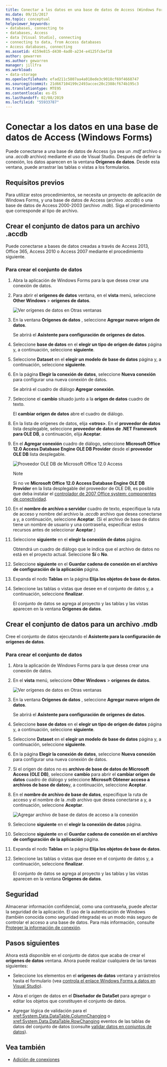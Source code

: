 ```yaml
---
title: Conectar a los datos en una base de datos de Access (Windows Forms)
ms.date: 09/15/2017
ms.topic: conceptual
helpviewer_keywords:
- databases, connecting to
- databases, Access
- data [Visual Studio], connecting
- connecting to data, from Access databases
- Access databases, connecting
ms.assetid: 4159e815-d430-4ad0-a234-e4125fcbef18
author: gewarren
ms.author: gewarren
manager: jillfra
ms.workload:
- data-storage
ms.openlocfilehash: efad211c5807aa4a018ede3c9018cf69f4668747
ms.sourcegitcommit: 21d667104199c2493accec20c2388cf674b195c3
ms.translationtype: MTE95
ms.contentlocale: es-ES
ms.lasthandoff: 02/08/2019
ms.locfileid: "55933787"
---
```

# <a name="connect-to-data-in-an-access-database-windows-forms"></a>Conectar a los datos en una base de datos de Access (Windows Forms)

Puede conectarse a una base de datos de Access (ya sea un *.mdf* archivo o una *.accdb* archivo) mediante el uso de Visual Studio. Después de definir la conexión, los datos aparecen en la ventana **Orígenes de datos**. Desde esta ventana, puede arrastrar las tablas o vistas a los formularios.

## <a name="prerequisites"></a>Requisitos previos

Para utilizar estos procedimientos, se necesita un proyecto de aplicación de Windows Forms, y una base de datos de Access (archivo *.accdb*) o una base de datos de Access 2000-2003 (archivo *.mdb*). Siga el procedimiento que corresponde al tipo de archivo.

## <a name="creating-the-dataset-for-an-accdb-file"></a>Crear el conjunto de datos para un archivo .accdb

Puede conectarse a bases de datos creadas a través de Access 2013, Office 365, Access 2010 o Access 2007 mediante el procedimiento siguiente.

### <a name="to-create-the-dataset"></a>Para crear el conjunto de datos

1.  Abra la aplicación de Windows Forms para la que desea crear una conexión de datos.

2.  Para abrir el **orígenes de datos** ventana, en el **vista** menú, seleccione **Other Windows** > **orígenes de datos**.

     ![Ver orígenes de datos en Otras ventanas](../data-tools/media/viewdatasources.png)

3.  En la ventana **Orígenes de datos** , seleccione **Agregar nuevo origen de datos**.

     Se abrirá el **Asistente para configuración de orígenes de datos**.

4.  Seleccione **base de datos** en el **elegir un tipo de origen de datos** página y, a continuación, seleccione **siguiente**.

5.  Seleccione **Dataset** en el **elegir un modelo de base de datos** página y, a continuación, seleccione **siguiente**.

6.  En la página **Elegir la conexión de datos**, seleccione **Nueva conexión** para configurar una nueva conexión de datos.

     Se abrirá el cuadro de diálogo **Agregar conexión**.

7.  Seleccione el **cambio** situado junto a la **origen de datos** cuadro de texto.

     El **cambiar origen de datos** abre el cuadro de diálogo.

8.  En la lista de orígenes de datos, elija  **\<otros\>**. En el **proveedor de datos** lista desplegable, seleccione **proveedor de datos de .NET Framework para OLE DB**, a continuación, elija **Aceptar**.

9. En el **Agregar conexión** cuadro de diálogo, seleccione **Microsoft Office 12.0 Access Database Engine OLE DB Provider** desde el **proveedor OLE DB** lista desplegable.

     ![Proveedor OLE DB de Microsoft Office 12.0 Access](../data-tools/media/dataoledbprovideroffice12access.png)

     > [!NOTE]
     > Si no ve **Microsoft Office 12.0 Access Database Engine OLE DB Provider** en la lista desplegable del proveedor de OLE DB, es posible que deba instalar el [controlador de 2007 Office system: componentes de conectividad](https://www.microsoft.com/download/confirmation.aspx?id=23734).

9. En el **nombre de archivo o servidor** cuadro de texto, especifique la ruta de acceso y nombre del archivo la *.accdb* archivo que desea conectarse a y, a continuación, seleccione **Aceptar**. (Si el archivo de base de datos tiene un nombre de usuario y una contraseña, especificar estos recursos antes de seleccionar **Aceptar**.)

10. Seleccione **siguiente** en el **elegir la conexión de datos** página.

     Obtendrá un cuadro de diálogo que le indica que el archivo de datos no está en el proyecto actual. Seleccione **Sí** o **No**.

11. Seleccione **siguiente** en el **Guardar cadena de conexión en el archivo de configuración de la aplicación** página.

12. Expanda el nodo **Tablas** en la página **Elija los objetos de base de datos**.

13. Seleccione las tablas o vistas que desee en el conjunto de datos y, a continuación, seleccione **finalizar**.

     El conjunto de datos se agrega al proyecto y las tablas y las vistas aparecen en la ventana **Orígenes de datos**.

## <a name="create-the-dataset-for-an-mdb-file"></a>Crear el conjunto de datos para un archivo .mdb

Cree el conjunto de datos ejecutando el **Asistente para la configuración de orígenes de datos**.

### <a name="to-create-the-dataset"></a>Para crear el conjunto de datos

1.  Abra la aplicación de Windows Forms para la que desea crear una conexión de datos.

2.  En el **vista** menú, seleccione **Other Windows** > **orígenes de datos**.

     ![Ver orígenes de datos en Otras ventanas](../data-tools/media/viewdatasources.png)

3.  En la ventana **Orígenes de datos** , seleccione **Agregar nuevo origen de datos**.

     Se abrirá el **Asistente para configuración de orígenes de datos**.

4.  Seleccione **base de datos** en el **elegir un tipo de origen de datos** página y, a continuación, seleccione **siguiente**.

5.  Seleccione **Dataset** en el **elegir un modelo de base de datos** página y, a continuación, seleccione **siguiente**.

6.  En la página **Elegir la conexión de datos**, seleccione **Nueva conexión** para configurar una nueva conexión de datos.

7.  Si el origen de datos no es **archivo de base de datos de Microsoft Access (OLE DB)**, seleccione **cambio** para abrir el **cambiar origen de datos** cuadro de diálogo y seleccione **Microsoft Obtener acceso a archivos de base de datos**y, a continuación, seleccione **Aceptar**.

8.  En el **nombre de archivo de base de datos**, especifique la ruta de acceso y el nombre de la *.mdb* archivo que desea conectarse a y, a continuación, seleccione **Aceptar**.

     ![Agregar archivo de base de datos de acceso a la conexión](../data-tools/media/dataaddconnectionaccessmdb.png)

9. Seleccione **siguiente** en el **elegir la conexión de datos** página.

10. Seleccione **siguiente** en el **Guardar cadena de conexión en el archivo de configuración de la aplicación** página.

11. Expanda el nodo **Tablas** en la página **Elija los objetos de base de datos**.

12. Seleccione las tablas o vistas que desee en el conjunto de datos y, a continuación, seleccione **finalizar**.

     El conjunto de datos se agrega al proyecto y las tablas y las vistas aparecen en la ventana **Orígenes de datos**.

## <a name="security"></a>Seguridad

Almacenar información confidencial, como una contraseña, puede afectar la seguridad de la aplicación. El uso de la autenticación de Windows (también conocida como seguridad integrada) es un modo más seguro de controlar el acceso a una base de datos. Para más información, consulte [Proteger la información de conexión](/dotnet/framework/data/adonet/protecting-connection-information).

## <a name="next-steps"></a>Pasos siguientes

Ahora está disponible en el conjunto de datos que acaba de crear el **orígenes de datos** ventana. Ahora puede realizar cualquiera de las tareas siguientes:

-   Seleccione los elementos en el **orígenes de datos** ventana y arrástrelos hasta el formulario (vea [controla el enlace Windows Forms a datos en Visual Studio](../data-tools/bind-windows-forms-controls-to-data-in-visual-studio.md)).

-   Abra el origen de datos en el **Diseñador de DataSet** para agregar o editar los objetos que constituyen el conjunto de datos.

-   Agregar lógica de validación para el <xref:System.Data.DataTable.ColumnChanging> o <xref:System.Data.DataTable.RowChanging> eventos de las tablas de datos del conjunto de datos (consulte [validar datos en conjuntos de datos](../data-tools/validate-data-in-datasets.md)).

## <a name="see-also"></a>Vea también

- [Adición de conexiones](../data-tools/add-new-connections.md)
